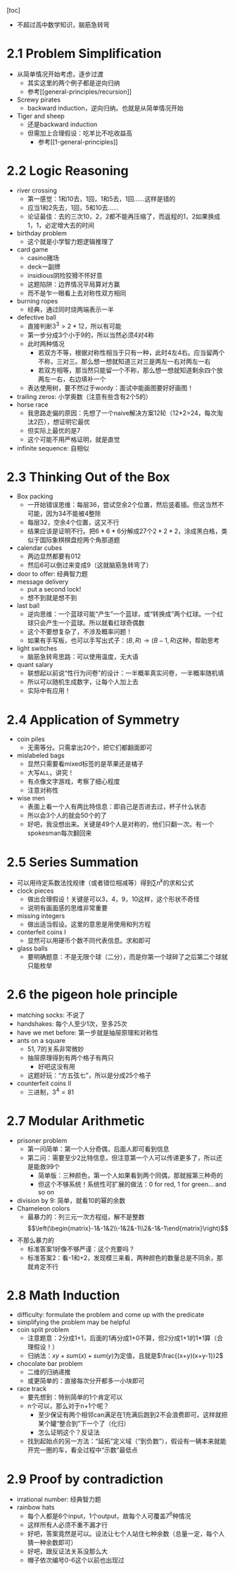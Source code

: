 [toc]
- 不超过高中数学知识，脑筋急转弯
# 2.1 Problem Simplification
- 从简单情况开始考虑，逐步过渡
  - 其实这里的两个例子都是逆向归纳
  - 参考[[general-principles/recursion]]
- Screwy pirates
  - backward induction，逆向归纳。也就是从简单情况开始
- Tiger and sheep
  - 还是backward induction
  - 但需加上合理假设：吃羊比不吃收益高
    - 参考[[1-general-principles]]
# 2.2 Logic Reasoning
- river crossing
  - 第一感觉：1和10去，1回，1和5去，1回……这样是错的
  - 应当1和2先去，1回，5和10去……
  - 论证最佳：去的三次10，2，2都不能再压缩了，而返程的1，2如果换成1，1，必定增大去的时间
- birthday problem
  - 这个就是小学智力题逻辑推理了
- card game
  - casino赌场
  - deck一副牌
  - insidious阴险狡猾不怀好意
  - 这题陷阱：边界情况平局算对方赢
  - 而不是乍一眼看上去对称性双方相同
- burning ropes
  - 经典，通过同时烧两端表示一半
- defective ball
  - 直接判断$3^3 > 2*12$，所以有可能
  - 第一步分成3个小于9的，所以当然必须4对4称
  - 此时两种情况
    - 若双方不等，根据对称性相当于只有一种，此时4左4右。应当留两个不称，三对三。那么想一想就知道三对三是两左一右对两左一右
    - 若双方相等，那当然只能留一个不称，那么想一想就知道剩余四个放两左一右，右边填补一个
  - 表达使用树，要不然过于wordy：面试中能画图要好好画图！
- trailing zeros: 小学奥数（注意有些含有2个5的）
- horse race
  - 我思路走偏的原因：先想了一个naive解决方案12轮（12*2=24，每次淘汰2匹），想证明它最优
  - 但实际上最优的是7
  - 这个可能不用严格证明，就是直觉
- infinite sequence: 自相似
# 2.3 Thinking Out of the Box
- Box packing
  - 一开始错误思维：每层36，尝试空余2个位置，然后竖着插。但这当然不可能，因为34不能被4整除
  - 每层32，空余4个位置，这又不行
  - 结果应该是证明不行。把$6*6*6$分解成27个$2*2*2$，涂成黑白格，类似于国际象棋棋盘挖两个角那道题
- calendar cubes
  - 两边显然都要有012
  - 然后6可以倒过来变成9（这就脑筋急转弯了）
- door to offer: 经典智力题
- message delivery
  - put a second lock!
  - 想不到就是想不到
- last ball
  - 逆向思维：一个蓝球可能“产生”一个蓝球，或“转换成”两个红球。一个红球只会产生一个蓝球。所以就看红球奇偶数
  - 这个不要想复杂了，不涉及概率问题！
  - 如果有手写板，也可以手写出式子：$(B,R) \to (B-1,R)$这种，帮助思考
- light switches
  - 脑筋急转弯思路：可以使用温度，无大语
- quant salary
  - 联想起以前说“性行为问卷”的设计：一半概率真实问卷，一半概率随机填
  - 所以可以随机生成数字，让每个人加上去
  - 实际中有应用！
# 2.4 Application of Symmetry
- coin piles
  - 无需等分。只需拿出20个，把它们都翻面即可
- mislabeled bags
  - 显然只需要看mixed标签的是苹果还是橘子
  - 大写`ALL`，讲究！
  - 有点像文字游戏，考察了细心程度
  - 注意对称性
- wise men
  - 表面上看一个人有两比特信息：即自己是否进去过，杯子什么状态
  - 所以会3个人的就会50个的了
  - 好吧，我没想出来。关键是49个人是对称的，他们只翻一次。有一个spokesman每次翻回来
# 2.5 Series Summation
- 可以用待定系数法找规律（或者错位相减等）得到$\sum n^k$的求和公式
- clock pieces
  - 做出合理假设！关键是可以3，4，9，10这样，这个形状不奇怪
  - 说明有画面感的思维非常重要
- missing integers
  - 做出适当假设。这里的意思是用使用和列方程
- conterfeit coins I
  - 显然可以用硬币个数不同代表信息。求和即可
- glass balls
  - 要明确题意：不是无限个球（二分），而是你第一个球碎了之后第二个球就只能枚举
# 2.6 the pigeon hole principle
- matching socks: 不说了
- handshakes: 每个人至少1次，至多25次
- have we met before: 第一步就是抽屉原理和对称性
- ants on a square
  - 51, 7的关系非常微妙
  - 抽屉原理得到有两个格子有两只
    - 好吧这没有用
  - 这题好玩：“方五弦七”，所以是分成25个格子
- counterfeit coins II
  - 三进制，$3^4=81$
# 2.7 Modular Arithmetic
- prisoner problem
  - 第一问简单：第一个人分奇偶，后面人即可看到信息
  - 第二问：需要至少2比特信息，但注意第一个人可以传递更多了，所以还是能救99个
    - 简单版：三种颜色，第一个人如果看到两个同偶，那就报第三种奇的
    - 但这个不够系统！系统性可扩展的做法：0 for red, 1 for green... and so on
- division by 9: 简单，就看10的幂的余数
- Chameleon colors
  - 最暴力的：列三元一次方程组，解不是整数
$$\left(\begin{matrix}-1&-1&2\\-1&2&-1\\2&-1&-1\end{matrix}\right)$$
- 不那么暴力的
  - 标准答案1好像不够严谨：这个充要吗？
  - 标准答案2：看-1和+2，发现模三来看，两种颜色的数量总是不同余，那就肯定不行
# 2.8 Math Induction
- difficulty: formulate the problem and come up with the predicate
- simplifying the problem may be helpful
- coin split problem
  - 注意题意：2分成1+1，后面的1再分成1+0不算，但2分成1+1的1*1算（合理假设！）
  - 归纳法：$xy+sum(x)+sum(y)$为定值，且就是$\frac{(x+y)(x+y-1)}2$
- chocolate bar problem
  - 二维的归纳递推
  - 或更简单的：直接每次分开都多一小块即可
- race track
  - 要先想到：特别简单的1个肯定可以
  - n个可以，那么对于n+1个呢？
    - 至少保证有两个相邻can满足在1充满后跑到2不会浪费即可。这样就把某个罐“整合到”下一个了（化归）
    - 怎么证明这个？反证法
  - 找到起始点的另一方法：“延拓”定义域（“到负数”），假设有一辆本来就能开完一圈的车，看全过程中“示数”最低点
# 2.9 Proof by contradiction
- irrational number: 经典智力题
- rainbow hats
  - 每个人都是6个input，1个output，故每个人可覆盖$7^6$种情况
  - 这样所有人必须不重不漏才行
  - 好吧，答案竟然是可以。设法让七个人站住七种余数（总量一定，每个人猜一种余数即可）
  - 好吧，跟反证法关系没那么大
  - 帽子依次编号0-6这个以前也出现过